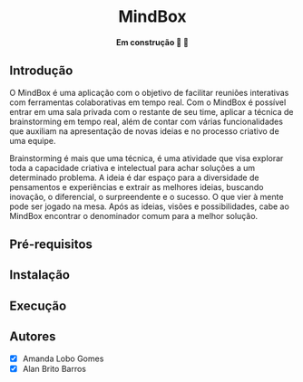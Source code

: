 <h1 align="center"> 
	MindBox
</h1>
<h4 align="center"> 
	Em construção 🚀 🚧
</h4>

## Introdução
O MindBox é uma aplicação com o objetivo de facilitar reuniões interativas
com ferramentas colaborativas em tempo real. Com o MindBox é possível
entrar em uma sala privada com o restante de seu time, aplicar a técnica de
brainstorming em tempo real, além de contar com várias funcionalidades que
auxiliam na apresentação de novas ideias e no processo criativo de uma
equipe.

Brainstorming é mais que uma técnica, é uma atividade que visa explorar toda a capacidade criativa e intelectual para achar soluções a um determinado problema. A ideia é dar espaço para a diversidade de pensamentos e experiências e extrair as melhores ideias, buscando inovação, o diferencial, o surpreendente e o sucesso. O que vier à mente pode ser jogado na mesa. Após as ideias, visões e possibilidades, cabe ao MindBox encontrar o denominador comum para a melhor solução.

## Pré-requisitos

## Instalação

## Execução

## Autores
- [x] Amanda Lobo Gomes
- [x] Alan Brito Barros
